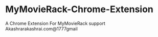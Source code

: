 # MyMovieRack-Chrome-Extension
A Chrome Extension For MyMovieRack
support
Akashrarakashrai.com@1777gmail
